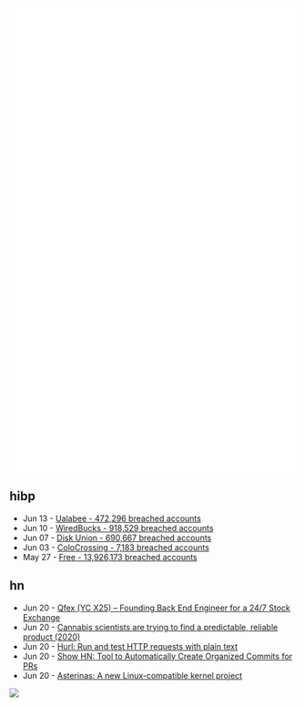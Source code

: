 ![Metrics](https://raw.githubusercontent.com/phixion/phixion/master/metrics.svg)

## hibp

<!--
for https://github.com/phixion/phixion/blob/main/.github/workflows/feeds.yml
-->
<!--START_SECTION:haveibeenpwnd-->
- Jun 13 - [Ualabee - 472,296 breached accounts](https://haveibeenpwned.com/Breach/Ualabee)
- Jun 10 - [WiredBucks - 918,529 breached accounts](https://haveibeenpwned.com/Breach/WiredBucks)
- Jun 07 - [Disk Union - 690,667 breached accounts](https://haveibeenpwned.com/Breach/DiskUnion)
- Jun 03 - [ColoCrossing - 7,183 breached accounts](https://haveibeenpwned.com/Breach/ColoCrossing)
- May 27 - [Free - 13,926,173 breached accounts](https://haveibeenpwned.com/Breach/FreeMobile)
<!--END_SECTION:haveibeenpwnd-->

## hn

<!--
for https://github.com/phixion/phixion/blob/main/.github/workflows/feeds.yml
-->
<!--START_SECTION:hn-->
- Jun 20 - [Qfex (YC X25) – Founding Back End Engineer for a 24/7 Stock Exchange](https://www.ycombinator.com/companies/qfex/jobs/S7XSybx-founding-backend-engineer)
- Jun 20 - [Cannabis scientists are trying to find a predictable, reliable product (2020)](https://www.nytimes.com/2020/04/01/magazine/cannabis-science.html)
- Jun 20 - [Hurl: Run and test HTTP requests with plain text](https://github.com/Orange-OpenSource/hurl)
- Jun 20 - [Show HN: Tool to Automatically Create Organized Commits for PRs](https://github.com/edverma/git-smart-squash)
- Jun 20 - [Asterinas: A new Linux-compatible kernel project](https://lwn.net/SubscriberLink/1022920/ad60263cd13c8a13/)
<!--END_SECTION:hn-->

<!--
for https://yhype.me
-->
![](https://hit.yhype.me/github/profile?user_id=13013670)
